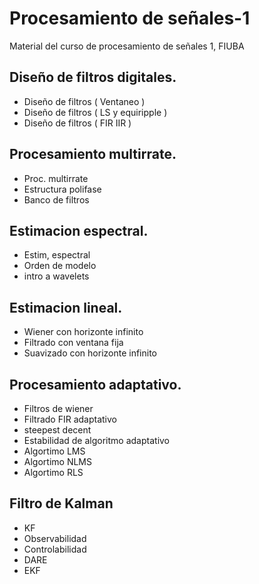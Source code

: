 # Procesamiento de señales-1
Material del curso de procesamiento de señales 1, FIUBA
<!-- algunas partes grabadas del curso: https://www.youtube.com/playlist?list=PLyxhNyKcE1LaAcOvBso1Iqvb2uYs1cYJT -->

## Diseño de filtros digitales.
- Diseño de filtros ( Ventaneo )
- Diseño de filtros ( LS y equiripple )
- Diseño de filtros ( FIR IIR )

## Procesamiento multirrate.
- Proc. multirrate
- Estructura polifase
- Banco de filtros

## Estimacion espectral.
- Estim, espectral
- Orden de modelo
- intro a wavelets

## Estimacion lineal.
- Wiener con horizonte infinito
- Filtrado con ventana fija
- Suavizado con horizonte infinito

## Procesamiento adaptativo.
- Filtros de wiener
- Filtrado FIR adaptativo
- steepest decent
- Estabilidad de algoritmo adaptativo
- Algortimo LMS
- Algortimo NLMS
- Algortimo RLS

## Filtro de Kalman
- KF
- Observabilidad
- Controlabilidad
- DARE
- EKF
